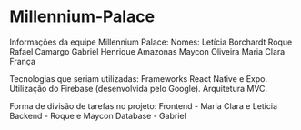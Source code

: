 # Millennium-Palace

Informações da equipe Millennium Palace:
  Nomes:  Letícia Borchardt
          Roque Rafael Camargo
          Gabriel Henrique Amazonas
          Maycon Oliveira
          Maria Clara França

Tecnologias que seriam utilizadas:
  Frameworks React Native e Expo. 
  Utilização do Firebase (desenvolvida pelo Google).
  Arquitetura MVC.

Forma de divisão de tarefas no projeto:
  Frontend - Maria Clara e Leticia
  Backend - Roque e Maycon
  Database - Gabriel
